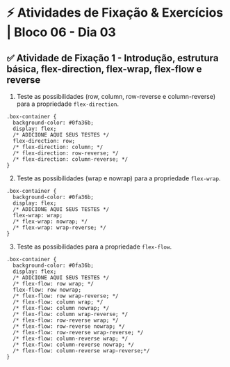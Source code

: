 # &#9889; Atividades de Fixação & Exercícios | Bloco 06 - Dia 03

## &#9989; Atividade de Fixação 1 - Introdução, estrutura básica, flex-direction, flex-wrap, flex-flow e reverse
1. Teste as possibilidades (row, column, row-reverse e column-reverse) para a propriedade `flex-direction`.
```
.box-container {
  background-color: #0fa36b;
  display: flex;
  /* ADICIONE AQUI SEUS TESTES */
  flex-direction: row;
  /* flex-direction: column; */
  /* flex-direction: row-reverse; */
  /* flex-direction: column-reverse; */
}
```

2. Teste as possibilidades (wrap e nowrap) para a propriedade `flex-wrap`.
```
.box-container {
  background-color: #0fa36b;
  display: flex;
  /* ADICIONE AQUI SEUS TESTES */
  flex-wrap: wrap;
  /* flex-wrap: nowrap; */
  /* flex-wrap: wrap-reverse; */
}
```

3. Teste as possibilidades para a propriedade `flex-flow`.
```
.box-container {
  background-color: #0fa36b;
  display: flex;
  /* ADICIONE AQUI SEUS TESTES */
  /* flex-flow: row wrap; */
  flex-flow: row nowrap;
  /* flex-flow: row wrap-reverse; */
  /* flex-flow: column wrap; */
  /* flex-flow: column nowrap; */
  /* flex-flow: column wrap-reverse; */
  /* flex-flow: row-reverse wrap; */
  /* flex-flow: row-reverse nowrap; */
  /* flex-flow: row-reverse wrap-reverse; */
  /* flex-flow: column-reverse wrap; */
  /* flex-flow: column-reverse nowrap; */
  /* flex-flow: column-reverse wrap-reverse;*/
}
```
